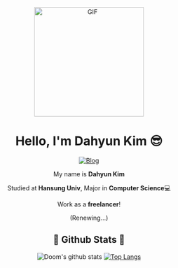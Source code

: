 <div align="center">
<img align="center" alt="GIF" height="250px" src="https://media.giphy.com/media/du3J3cXyzhj75IOgvA/giphy.gif" />

# Hello, I'm Dahyun Kim 😎
[![Blog](https://img.shields.io/badge/doom's-Blog-yellowgreen)](https://doooomdoom.tistory.com/)

My name is **Dahyun Kim**

Studied at **Hansung Univ**, Major in **Computer Science**💻

Work as a **freelancer**!

(Renewing...)

## 🚀 Github Stats 🚀
![Doom's github stats](https://github-readme-stats.vercel.app/api?username=dhdh3311&theme=vue&show_icons=true&line_height=33) [![Top Langs](https://github-readme-stats.vercel.app/api/top-langs/?username=dhdh3311&theme=vue&langs_count=4&card_width=352)](https://github.com/anuraghazra/github-readme-stats)

</div>



<!--
**dhdh3311/dhdh3311** is a ✨ _special_ ✨ repository because its `README.md` (this file) appears on your GitHub profile.

Here are some ideas to get you started:

- 🔭 I’m currently working on ...
- 🌱 I’m currently learning ...
- 👯 I’m looking to collaborate on ...
- 🤔 I’m looking for help with ...
- 💬 Ask me about ...
- 📫 How to reach me: ...
- 😄 Pronouns: ...
- ⚡ Fun fact: ...
-->
